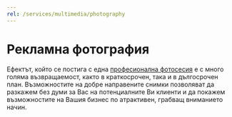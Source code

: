 ```yaml
---
rel: /services/multimedia/photography
---
```

# Рекламна **фотография**
Ефектът, който се постига с една [професионална фотосесия](./../бизнес-развитие/красива-усмивка/фотография.html) е с много голяма възвращаемост, както в краткосрочен, така и в дългосрочен план. Възможностите на добре направените снимки позволяват да разкажем без думи за Вас на потенциалните Ви клиенти и да покажем възможностите на Вашия бизнес по атрактивен, грабващ вниманието начин.